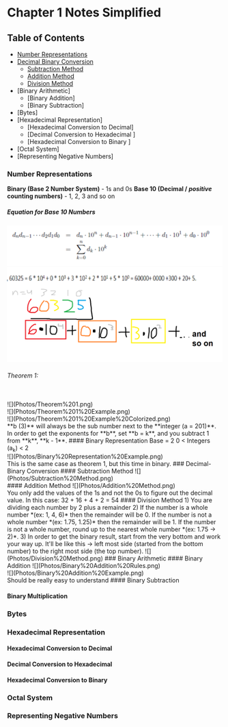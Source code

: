 # Chapter 1 Notes Simplified
## Table of Contents
- [Number Representations](#Number%20Representations)
- [Decimal Binary Conversion](#Decimal-Binary%20Conversion)
	- [Subtraction Method](#Subtraction%20Method)
	- [Addition Method](#Addition%20Method)
	- [Division Method](#Division%20Method)
- [Binary Arithmetic]
	- [Binary Addition]
	- [Binary Subtraction]
- [Bytes]
- [Hexadecimal Representation]
	- [Hexadecimal Conversion to Decimal]
	- [Decimal Conversion to Hexadecimal ]
	- [Hexadecimal Conversion to Binary ]
- [Octal System]
- [Representing Negative Numbers]
### Number Representations
**Binary (Base 2 Number System)** - 1s and 0s 
**Base 10 (Decimal / *positive* counting numbers)** - 1, 2, 3 and so on
<br />
##### Equation for Base 10 Numbers
![](Photos/Base%2010%20Equation.png) <br />
![](Photos/Example%20simplified.png) <br />
###### Theorem 1: 
<br />
![](Photos/Theorem%201.png) <br />
![](Photos/Theorem%201%20Example.png) <br />
![](Photos/Theorem%201%20Example%20Colorized.png) <br />
**b (3)** will always be the sub number next to the **integer (a = 201)**.
In order to get the exponents for **b**, set **b = k**, and you subtract 1 from **k**, **k - 1**.
#### Binary Representation
Base = 2
0 < Integers (a<sub>k</sub>) < 2
<br />
![](Photos/Binary%20Representation%20Example.png) <br />
This is the same case as theorem 1, but this time in binary.
### Decimal-Binary Conversion
#### Subtraction Method
![](Photos/Subtraction%20Method.png) <br />
#### Addition Method
![](Photos/Addition%20Method.png) <br />
You only add the values of the 1s and not the 0s to figure out the decimal value.
In this case: 32 + 16 + 4 + 2 = 54
#### Division Method
1) You are dividing each number by 2 plus a remainder
2) If the number is a whole number *(ex: 1, 4, 6)* then the remainder will be 0. If the number is not a whole number *(ex: 1.75, 1.25)* then the remainder will be 1. If the number is not a whole number, round up to the nearest whole number *(ex: 1.75 -> 2)*.
3) In order to get the binary result, start from the very bottom and work your way up. It'll be like this -> left most side (started from the bottom number) to the right most side (the top number).
![](Photos/Division%20Method.png)
### Binary Arithmetic
#### Binary Addition
![](Photos/Binary%20Addition%20Rules.png)
<br />
![](Photos/Binary%20Addition%20Example.png)
<br />
Should be really easy to understand
#### Binary Subtraction

#### Binary Multiplication

### Bytes

### Hexadecimal Representation

#### Hexadecimal Conversion to Decimal

#### Decimal Conversion to Hexadecimal 

#### Hexadecimal Conversion to Binary 

### Octal System

### Representing Negative Numbers